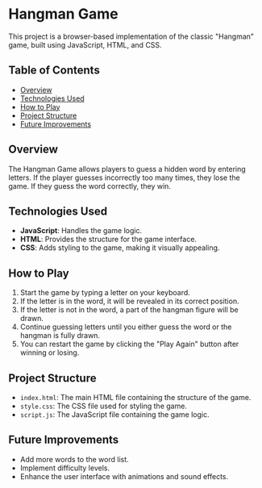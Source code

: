 # Hangman Game

This project is a browser-based implementation of the classic "Hangman" game, built using JavaScript, HTML, and CSS.

## Table of Contents
- [Overview](#overview)
- [Technologies Used](#technologies-used)
- [How to Play](#how-to-play)
- [Project Structure](#project-structure)
- [Future Improvements](#future-improvements)

## Overview
The Hangman Game allows players to guess a hidden word by entering letters. If the player guesses incorrectly too many times, they lose the game. If they guess the word correctly, they win.

## Technologies Used
- **JavaScript**: Handles the game logic.
- **HTML**: Provides the structure for the game interface.
- **CSS**: Adds styling to the game, making it visually appealing.

## How to Play
1. Start the game by typing a letter on your keyboard.
2. If the letter is in the word, it will be revealed in its correct position.
3. If the letter is not in the word, a part of the hangman figure will be drawn.
4. Continue guessing letters until you either guess the word or the hangman is fully drawn.
5. You can restart the game by clicking the "Play Again" button after winning or losing.

## Project Structure
- `index.html`: The main HTML file containing the structure of the game.
- `style.css`: The CSS file used for styling the game.
- `script.js`: The JavaScript file containing the game logic.

## Future Improvements
- Add more words to the word list.
- Implement difficulty levels.
- Enhance the user interface with animations and sound effects.

